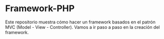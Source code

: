 # Framework-PHP
Este repositorio muestra cómo hacer un framework basados en el patrón MVC (Model - View - Controller).  Vamos a ir paso a paso en la creación del framework.
